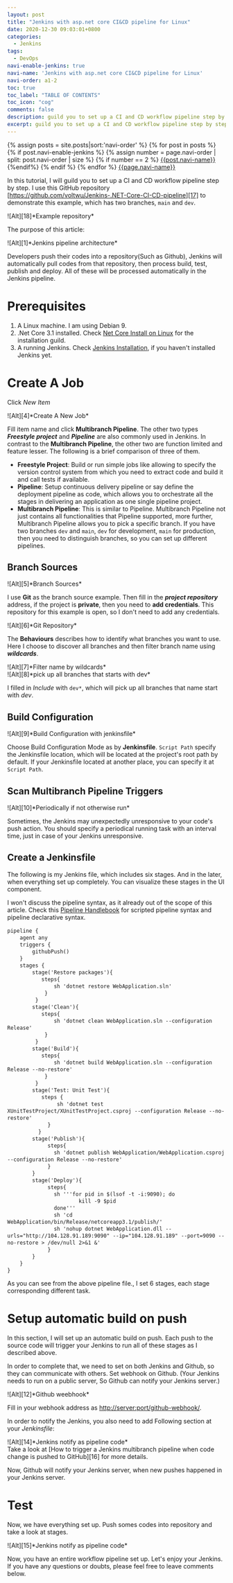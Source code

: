 ```yaml
---
layout: post
title: "Jenkins with asp.net core CI&CD pipeline for Linux"
date: 2020-12-30 09:03:01+0800
categories:
  - Jenkins
tags:
  - DevOps
navi-enable-jenkins: true
navi-name: 'Jenkins with asp.net core CI&CD pipeline for Linux'
navi-order: a1-2
toc: true
toc_label: "TABLE OF CONTENTS"
toc_icon: "cog"
comments: false
description: guild you to set up a CI and CD workflow pipeline step by step
excerpt: guild you to set up a CI and CD workflow pipeline step by step
---
```

<!--navigation bar-->
<div class='navi-link-container'>
  {% assign posts = site.posts|sort:'navi-order' %}
  {% for post in posts %}
    {% if post.navi-enable-jenkins %}
        {% assign number = page.navi-order | split: post.navi-order | size %}
        {% if number == 2 %}
            <a href="{{ site.baseurl }}{{ post.url }}" class='navi-link'>{{post.navi-name}}</a>
        {%endif%}
    {% endif %}
  {% endfor %}
<a class='navi-link' href="">{{page.navi-name}}</a>
</div>
<!--navigation bar-->

In this tutorial, I will guild you to set up a CI and CD workflow pipeline step by step. I use this GitHub repository [https://github.com/voltwu/Jenkins-.NET-Core-CI-CD-pipeline][17] to demonstrate this example, which has two branches, `main` and `dev`.

<div class="imgcenter" markdown="1">
![Alt][18]*Example repository*
</div>

The purpose of this article:
<div class="imgcenter" markdown="1">
![Alt][1]*Jenkins pipeline architecture*
</div>

Developers push their codes into a repository(Such as Github), Jenkins will automatically pull codes from that repository, then process build, test, publish and deploy. All of these will be processed automatically in the Jenkins pipeline.

# Prerequisites
1. A Linux machine. I am using Debian 9.
2. .Net Core 3.1 installed. Check [Net Core Install on Linux][3] for the installation guild.
3. A running Jenkins. Check [Jenkins Installation][2], if you haven't installed Jenkins yet. 

# Create A Job
Click *New Item*
<div class="imgcenter" markdown="1">
![Alt][4]*Create A New Job*
</div>

Fill item name and click **Multibranch Pipeline**. The other two types ***Freestyle project*** and ***Pipeline*** are also commonly used in Jenkins. In contrast to the **Multibranch Pipeline**, the other two are function limited and feature lesser. The following is a brief comparison of three of them.

* **Freestyle Project**: Build or run simple jobs like allowing to specify the version control system from which you need to extract code and build it and call tests if available.
* **Pipeline**: Setup continuous delivery pipeline or say define the deployment pipeline as code, which allows you to orchestrate all the stages in delivering an application as one single pipeline project.
* **Multibranch Pipeline**: This is similar to Pipeline. Multibranch Pipeline not just contains all functionalities that Pipeline supported, more further, Multibranch Pipeline allows you to pick a specific branch. If you have two branches `dev` and `main`, `dev` for development, `main` for production, then you need to distinguish branches, so you can set up different pipelines.

## Branch Sources

<div class="imgcenter" markdown="1">
![Alt][5]*Branch Sources*
</div>

I use **Git** as the branch source example. Then fill in the ***project repository*** address, if the project is **private**, then you need to **add credentials**. This repository for this example is open, so I don't need to add any credentials.
<div class="imgcenter" markdown="1">
![Alt][6]*Git Repository*
</div>

The **Behaviours** describes how to identify what branches you want to use. Here I choose to discover all branches and then filter branch name using ***wildcards***.
<div class="imgcenter" markdown="1">
![Alt][7]*Filter name by wildcards*
</div>

<div class="imgcenter" markdown="1">
![Alt][8]*pick up all branches that starts with dev*
</div>

I filled in *Include* with `dev*`, which will pick up all branches that name start with *dev*.

## Build Configuration

<div class="imgcenter" markdown="1">
![Alt][9]*Build Configuration with jenkinsfile*
</div>

Choose Build Configuration Mode as by **Jenkinsfile**. 	`Script Path` specify the Jenkinsfile location, which will be located at the project's root path by default. If your Jenkinsfile located at another place, you can specify it at `Script Path`.

## Scan Multibranch Pipeline Triggers

<div class="imgcenter" markdown="1">
![Alt][10]*Periodically if not otherwise run*
</div>

Sometimes, the Jenkins may unexpectedly unresponsive to your code's push action. You should specify a periodical running task with an interval time, just in case of your Jenkins unresponsive.

## Create a Jenkinsfile

The following is my Jenkins file, which includes six stages. And in the later, when everything set up completely. You can visualize these stages in the UI component.

I won't discuss the pipeline syntax, as it already out of the scope of this article. Check this [Pipeline Handlebook][11] for scripted pipeline syntax and pipeline declarative syntax.
```
pipeline {
    agent any
    triggers {
        githubPush()
    }
    stages {
        stage('Restore packages'){
           steps{
               sh 'dotnet restore WebApplication.sln'
            }
         }
        stage('Clean'){
           steps{
               sh 'dotnet clean WebApplication.sln --configuration Release'
            }
         }
        stage('Build'){
           steps{
               sh 'dotnet build WebApplication.sln --configuration Release --no-restore'
            }
         }
        stage('Test: Unit Test'){
           steps {
                sh 'dotnet test XUnitTestProject/XUnitTestProject.csproj --configuration Release --no-restore'
             }
          }
        stage('Publish'){
             steps{
               sh 'dotnet publish WebApplication/WebApplication.csproj --configuration Release --no-restore'
             }
        }
        stage('Deploy'){
             steps{
               sh '''for pid in $(lsof -t -i:9090); do
                       kill -9 $pid
               done'''
               sh 'cd WebApplication/bin/Release/netcoreapp3.1/publish/'
               sh 'nohup dotnet WebApplication.dll --urls="http://104.128.91.189:9090" --ip="104.128.91.189" --port=9090 --no-restore > /dev/null 2>&1 &'
             }
        }
    }
}
```
As you can see from the above pipeline file., I set 6 stages, each stage corresponding different task.

# Setup automatic build on push 

In this section, I will set up an automatic build on push. Each push to the source code will trigger your Jenkins to run all of these stages as I described above. 

In order to complete that, we need to set on both Jenkins and Github, so they can communicate with others. Set webhook on Github. (Your Jenkins needs to run on a public server, So Github can notify your Jenkins server.)
<div class="imgcenter" markdown="1">
![Alt][12]*Github weebhook*
</div>

Fill in your webhook address as [http://server:port/github-webhook/][13].

In order to notify the Jenkins, you also need to add Following section at your *Jenkinsfile*:
<div class="imgcenter" markdown="1">
![Alt][14]*Jenkins notify as pipeline code*
</div>
Take a look at [How to trigger a Jenkins multibranch pipeline when code change is pushed to GitHub][16] for more details.


Now, Github will notify your Jenkins server, when new pushes happened in your Jenkins server.

# Test
Now, we have everything set up. 
Push somes codes into repository and take a look at stages.
<div class="imgcenter" markdown="1">
![Alt][15]*Jenkins notify as pipeline code*
</div>

Now, you have an entire workflow pipeline set up. Let's enjoy your Jenkins. If you have any questions or doubts, please feel free to leave comments below.

[1]: /public/img/2020-12-30-Jenkins-with-asp-net-core-CI-CD-pipeline-for-linux-a.png
[2]: /jenkins/2020/12/27/jenkins-installation/
[3]: https://docs.microsoft.com/en-us/dotnet/core/install/linux
[4]: /public/img/2020-12-30-Jenkins-with-asp-net-core-CI-CD-pipeline-for-linux-b.png
[5]: /public/img/2020-12-30-Jenkins-with-asp-net-core-CI-CD-pipeline-for-linux-c.png
[6]: /public/img/2020-12-30-Jenkins-with-asp-net-core-CI-CD-pipeline-for-linux-d.png
[7]: /public/img/2020-12-30-Jenkins-with-asp-net-core-CI-CD-pipeline-for-linux-e.png
[8]: /public/img/2020-12-30-Jenkins-with-asp-net-core-CI-CD-pipeline-for-linux-f.png
[9]: /public/img/2020-12-30-Jenkins-with-asp-net-core-CI-CD-pipeline-for-linux-g.png
[10]: /public/img/2020-12-30-Jenkins-with-asp-net-core-CI-CD-pipeline-for-linux-h.png
[11]: https://www.jenkins.io/doc/book/pipeline/
[12]: /public/img/2020-12-30-Jenkins-with-asp-net-core-CI-CD-pipeline-for-linux-i.png
[13]: http://server:port/github-webhook/
[14]: /public/img/2020-12-30-Jenkins-with-asp-net-core-CI-CD-pipeline-for-linux-j.png
[15]: /public/img/2020-12-30-Jenkins-with-asp-net-core-CI-CD-pipeline-for-linux-k.png
[16]: https://stackoverflow.com/questions/42062481/how-to-trigger-a-jenkins-multibranch-pipeline-when-code-change-is-pushed-to-gith?noredirect=1&lq=1
[17]: https://github.com/voltwu/Jenkins-.NET-Core-CI-CD-pipeline/tree/dev
[18]: /public/img/2020-12-30-Jenkins-with-asp-net-core-CI-CD-pipeline-for-linux-l.png
